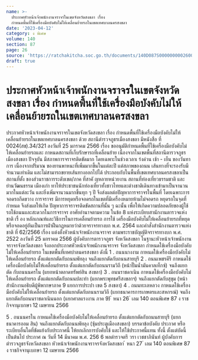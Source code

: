 ```yaml
---
name: >-
  ประกาศหัวหน้าเจ้าพนักงานจราจรในเขตจังหวัดสงขลา เรื่อง
  กำหนดพื้นที่ใช้เครื่องมือบังคับไม่ให้เคลื่อนย้ายรถในเขตเทศบาลนครสงขลา
date: '2023-04-12'
category: ง พิเศษ
volume: 140
section: 87
page: 26
source: 'https://ratchakitcha.soc.go.th/documents/140D087S0000000002600.pdf'
draft: true
---
```


# ประกาศหัวหน้าเจ้าพนักงานจราจรในเขตจังหวัดสงขลา เรื่อง กำหนดพื้นที่ใช้เครื่องมือบังคับไม่ให้เคลื่อนย้ายรถในเขตเทศบาลนครสงขลา

ประกาศหัวหน้าเจ้าพนักงานจราจรในเขตจังหวัดสงขลา เรื่อง กำหนดพื้นที่ใช้เครื่องมือบังคับไม่ให้เคลื่อนย้ายรถในเขตเทศบาลนครสงขลา ด้วย สถานีตำรวจภูธรเมืองสงขลา มีหนังสือ ที่ 0024(สข).34/321 ลงวันที่ 25 มกราคม 2566 เรื่อง ขออนุมัติกำหนดพื้นที่ใช้เครื่องมือบังคับไม่ให้เคลื่อนย้ายรถและ กาหนดสถานที่เก็บรักษารถที่เคลื่อนย้าย เนื่องจากในเขตพื้นที่สถานีตารวจภูธรเมืองสงขลา ปัจจุบัน มีสภาพการจราจรติดขัดมาก โดยเฉพาะในช่วงเวลาเ ร่งด่วน เช้า - เย็น ของวันทาการ เนื่องจากปริมาณ ของยานพาหนะที่เพิ่มมากขึ้นในแต่ละปี แต่สภาพของถนน เส้นทางที่จะรองรับมีจำนวนเท่าเดิม และไม่สามารถขยายเส้นทางออกไปได้ ประกอบกับในพื้นที่เขตเทศบาลนครสงขลาเป็นสถานที่ตั้ง ของส่วนราชการระดับเขต/ภาค ที่สาคั ญหลายหน่วยงาน สถานที่ท่องเที่ยวธรรมชาติ และย่านวัฒนธรรม เมืองเก่า ทาให้ประชาชนนักท่องเที่ยวทั้งชาวไทยและต่างชาติเดินทางเข้ามาเป็นจานวนมากในแต่ละวัน และยิ่งเพิ่มจานวนมากขึ้นทุก ๆ ปี จึงส่งผลต่อปัญหาการจราจรในพื้นที่ โดยเฉพาะการจอดรถกีดขวาง การจราจร มีการหยุดหรือจอดรถในเขตที่มีเครื่องหมายห้ามไม่จอดรถ หยุดรถในจุดที่กำหนด จึงส่งผลให้เกิด ปัญหาการจราจรติดขัดสถานที่นั้น ๆ ฉะนั้น เพื่อให้เกิดความปลอดภัยของผู้ใช้รถใช้ถนนและสะดวกในการจราจร อาศัยอำนาจตามความ ในข้อ 8 แห่งระเบียบสานักงานตารวจแห่งชาติ เรื่ อง หลักเกณฑ์และวิธีการในการเคลื่อนย้ายรถ การใช้ เครื่องมือบังคับไม่ให้เคลื่อนย้ายรถที่หยุดหรือจอดอยู่อันเป็นการฝ่าฝืนกฎหมายว่าด้วยจราจรทางบก พ.ศ. 2564 และคำสั่งสำนักงานตารวจแห่งชาติ ที่ 62/2566 เรื่อง แต่งตั้งหัวหน้าเจ้าพนักงานจราจร ตามพระราชบัญญัติจราจรทางบก พ.ศ. 2522 ลงวันที่ 25 มกราคม 2566 ผู้บังคับการตารวจภูธร จังหวัดสงขลา ในฐานะหัวหน้าเจ้าพนักงานจราจรจังหวัดสงขลา จึงออกประกาศหัวหน้าเจ้าพนักงานจราจร จังหวัดสงขลา กำหนดใช้เครื่องมือบังคับไม่ให้เคลื่อนย้ายรถ ในเขตพื้นที่เทศบำลนครสงขลา ดังนี้ 1 . ถนนนางงาม กาหนดใช้เครื่องมือบังคับไม่ให้เคลื่อนย้ายรถ ตั้งแต่แยกตัดกับถนนพัทลุง จนถึงแยกตัดกับถนนสายบุรี 2 . ถนนเพชรคีรี กาหนดใช้เครื่องมือบังคับไม่ให้เคลื่อนย้ายรถ ตั้งแต่แยกตัดกับถนนรามวิถี (หน้าปั๊มน้ำมันคาลเท็กซ์) จนถึงแยกตัด กับถนนนครใน (แยกหน้าตลาดทรัพย์สิน สงขลา) 3 . ถนนราชดาเนิน กาหนดใช้เครื่องมือบังคับไม่ให้เคลื่อนย้ายรถ ตั้งแต่แยกตัดกับถนนปละท่า (แยกพระพุทธศรีสงขลาฯ) จนถึงแยกตัดกับสุขุม (หน้าสำนักงานอธิบดีผู้พิพากษาภาค 9 แยกการประปา เขต 5 สงขลา) 4 . ถนนทะเลหลวง กาหนดใช้เครื่องมือบังคับไม่ให้เคลื่อนย้ายรถ ตั้งแต่แยกตัดกับถนนรามวิถี (แยกธนาคารการเกษตรและสหกรณ์) จนถึงแยกตัดกับถนนราชดาเนินนอก (แยกศาลแรงงาน ภาค 9) ้ หนา 26 ่ เลม 140 ตอนพิเศษ 87 ง ราชกิจจานุเบกษา 12 เมษายน 2566

5 . ถนนนครใน กาหนดใช้เครื่องมือบังคับไม่ให้เคลื่อนย้ายรถ ตั้งแต่แยกตัดกับถนนสายบุรี (แยกธนาคารออม สิน) จนถึงแยกตัดกับถนนพัทลุง (ซุ้มประตูเมืองสงขลา) บรรดาข้อบังคับ ประกาศ หรือระเบียบอื่นใดที่ขัดแย้งกับประกาศนี้ ให้ยกเลิกการบังคับใช้ และให้ใช้ประกาศนี้แทน ทั้งนี้ ตั้งแต่บัดนี้เป็นต้นไป ประกาศ ณ วันที่ 14 มีนาคม พ.ศ. 256 6 พลตำรวจตรี วรา เวชชาภินันท์ ผู้บังคับการตำรวจภูธรจังหวัดสงขลา หัวหน้าเจ้าพนักงานจราจรจังหวัดสงขลา ้ หนา 27 ่ เลม 140 ตอนพิเศษ 87 ง ราชกิจจานุเบกษา 12 เมษายน 2566
